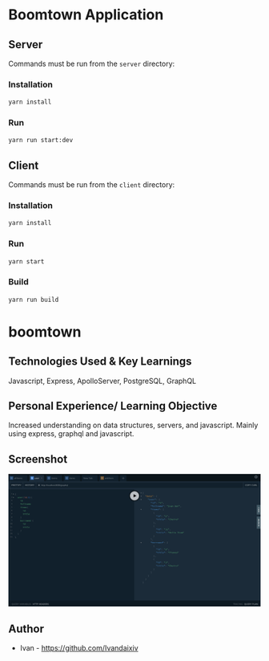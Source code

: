 # Boomtown Application 

## Server

Commands must be run from the `server` directory:

### Installation

```bash
yarn install
```

### Run

```bash
yarn run start:dev
```

## Client

Commands must be run from the `client` directory:

### Installation

```bash
yarn install
```

### Run

```bash
yarn start
```

### Build

```bash
yarn run build
```
# boomtown

## Technologies Used & Key Learnings
Javascript, Express, ApolloServer, PostgreSQL, GraphQL

## Personal Experience/ Learning Objective

Increased understanding on data structures, servers, and javascript. Mainly using express, graphql and javascript. 

## Screenshot

![screenshot 1](./boomtownscreenshot.png)

## Author
 - Ivan - https://github.com/Ivandaixiv